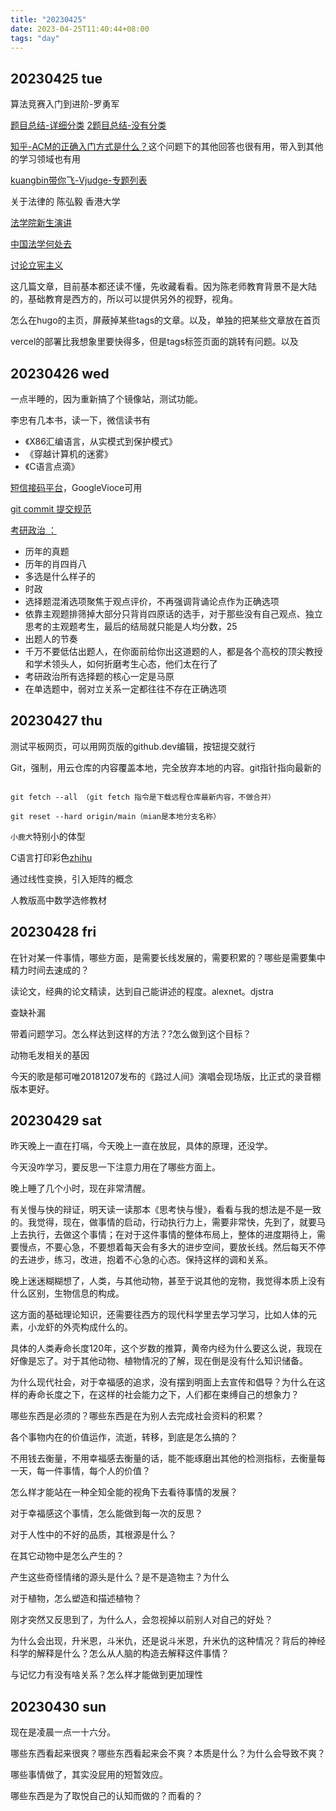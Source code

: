 ```yaml
---
title: "20230425"
date: 2023-04-25T11:40:44+08:00
tags: "day"
---
```


## 20230425 tue

算法竞赛入门到进阶-罗勇军

[题目总结-详细分类](https://vjudge.net/article/2101)   [2题目总结-没有分类](https://vjudge.net/article/2033?tdsourcetag=s_pctim_aiomsg)

[知乎-ACM的正确入门方式是什么？](https://www.zhihu.com/question/51727516/answer/127265733)这个问题下的其他回答也很有用，带入到其他的学习领域也有用

[kuangbin带你飞-Vjudge-专题列表](https://vjudge.csgrandeur.cn/article/187)

关于法律的 陈弘毅 香港大学

[法学院新生演讲](https://www.aisixiang.com/data/122894.html)

[中国法学何处去](https://www.aisixiang.com/data/67221.html)

[讨论立宪主义](https://www.aisixiang.com/data/67221.html)

这几篇文章，目前基本都还读不懂，先收藏看看。因为陈老师教育背景不是大陆的，基础教育是西方的，所以可以提供另外的视野，视角。

怎么在hugo的主页，屏蔽掉某些tags的文章。以及，单独的把某些文章放在首页

vercel的部署比我想象里要快得多，但是tags标签页面的跳转有问题。以及

## 20230426 wed

一点半睡的，因为重新搞了个镜像站，测试功能。

李忠有几本书，读一下，微信读书有

+ 《X86汇编语言，从实模式到保护模式》
+ 《穿越计算机的迷雾》
+ 《C语言点滴》

[短信接码平台](https://smsreceivefree.com)，GoogleVioce可用

[git commit 提交规范](https://www.conventionalcommits.org)

[考研政治 ：](https://www.zhihu.com/question/19773464/answer/2120267640)

+ 历年的真题
+ 历年的肖四肖八
+ 多选是什么样子的
+ 时政
+ 选择题混淆选项聚焦于观点评价，不再强调背诵论点作为正确选项
+ 依靠主观题排筛掉大部分只背肖四原话的选手，对于那些没有自己观点、独立思考的主观题考生，最后的结局就只能是人均分数，25
+ 出题人的节奏
+ 千万不要低估出题人，在你面前给你出这道题的人，都是各个高校的顶尖教授和学术领头人，如何折磨考生心态，他们太在行了
+ 考研政治所有选择题的核心一定是马原
+ 在单选题中，弱对立关系一定都往往不存在正确选项

## 20230427 thu

测试平板网页，可以用网页版的github.dev编辑，按钮提交就行

Git，强制，用云仓库的内容覆盖本地，完全放弃本地的内容。git指针指向最新的

```git

git fetch --all （git fetch 指令是下载远程仓库最新内容，不做合并）

git reset --hard origin/main（mian是本地分支名称）

```

`小鹿犬`特别小的体型

C语言打印彩色[zhihu](https://zhuanlan.zhihu.com/p/610561695)

通过线性变换，引入矩阵的概念

人教版高中数学选修教材

## 20230428 fri

在针对某一件事情，哪些方面，是需要长线发展的，需要积累的？哪些是需要集中精力时间去速成的？

读论文，经典的论文精读，达到自己能讲述的程度。alexnet。djstra

查缺补漏

带着问题学习。怎么样达到这样的方法？?怎么做到这个目标？

动物毛发相关的基因

今天的歌是郁可唯20181207发布的《路过人间》演唱会现场版，比正式的录音棚版本更好。

## 20230429 sat

昨天晚上一直在打嗝，今天晚上一直在放屁，具体的原理，还没学。

今天没咋学习，要反思一下注意力用在了哪些方面上。

晚上睡了几个小时，现在非常清醒。

有关慢与快的辩证，明天读一读那本《思考快与慢》，看看与我的想法是不是一致的。我觉得，现在，做事情的启动，行动执行力上，需要非常快，先到了，就要马上去执行，去做这个事情；在对于这件事情的整体布局上，整体的进度期待上，需要慢点，不要心急，不要想着每天会有多大的进步空间，要放长线。然后每天不停的去进步，练习，改进，抱着不心急的心态。保持这样的调和关系。

晚上迷迷糊糊想了，人类，与其他动物，甚至于说其他的宠物，我觉得本质上没有什么区别，生物信息的构成。

这方面的基础理论知识，还需要往西方的现代科学里去学习学习，比如人体的元素，小龙虾的外壳构成什么的。

具体的人类寿命长度120年，这个岁数的推算，黄帝内经为什么要这么说，我现在好像是忘了。对于其他动物、植物情况的了解，现在倒是没有什么知识储备。

为什么现代社会，对于幸福感的追求，没有摆到明面上去宣传和倡导？为什么在这样的寿命长度之下，在这样的社会能力之下，人们都在束缚自己的想象力？

哪些东西是必须的？哪些东西是在为别人去完成社会资料的积累？

各个事物内在的价值运作，流逝，转移，到底是怎么搞的？

不用钱去衡量，不用幸福感去衡量的话，能不能琢磨出其他的检测指标，去衡量每一天，每一件事情，每个人的价值？

怎么样才能站在一种全知全能的视角下去看待事情的发展？

对于幸福感这个事情，怎么能做到每一次的反思？

对于人性中的不好的品质，其根源是什么？

在其它动物中是怎么产生的？

产生这些奇怪情绪的源头是什么？是不是造物主？为什么

对于植物，怎么塑造和描述植物？

刚才突然又反思到了，为什么人，会忽视掉以前别人对自己的好处？

为什么会出现，升米恩，斗米仇，还是说斗米恩，升米仇的这种情况？背后的神经科学的解释是什么？怎么从人脑的构造去解释这件事情？

与记忆力有没有啥关系？怎么样才能做到更加理性

## 20230430 sun

现在是凌晨一点一十六分。

哪些东西看起来很爽？哪些东西看起来会不爽？本质是什么？为什么会导致不爽？

哪些事情做了，其实没屁用的短暂效应。

哪些东西是为了取悦自己的认知而做的？而看的？

